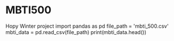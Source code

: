 # MBTI500
Hopy Winter project
import pandas as pd
file_path = 'mbti_500.csv'
mbti_data = pd.read_csv(file_path)
print(mbti_data.head())
